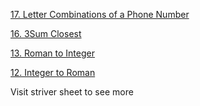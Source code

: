 [17. Letter Combinations of a Phone Number](https://leetcode.com/problems/letter-combinations-of-a-phone-number/)

[16. 3Sum Closest](https://leetcode.com/problems/3sum-closest/)

[13. Roman to Integer](https://leetcode.com/problems/roman-to-integer/)

[12. Integer to Roman](https://leetcode.com/problems/integer-to-roman/)

Visit striver sheet to see more
